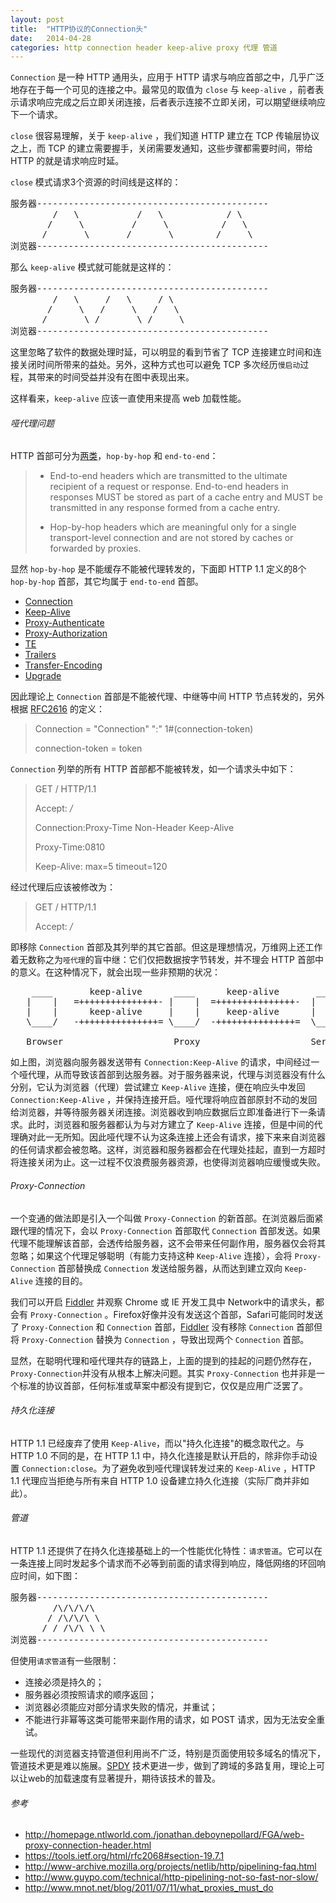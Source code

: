```yaml
---
layout: post
title:  "HTTP协议的Connection头"
date:   2014-04-28
categories: http connection header keep-alive proxy 代理 管道
---
```


`Connection` 是一种 HTTP 通用头，应用于 HTTP 请求与响应首部之中，几乎广泛地存在于每一个可见的连接之中。最常见的取值为 `close` 与 `keep-alive` ，前者表示请求响应完成之后立即关闭连接，后者表示连接不立即关闭，可以期望继续响应下一个请求。

`close` 很容易理解，关于 `keep-alive` ，我们知道 HTTP 建立在 TCP 传输层协议之上，而 TCP 的建立需要握手，关闭需要发通知，这些步骤都需要时间，带给 HTTP 的就是请求响应时延。

`close` 模式请求3个资源的时间线是这样的：
<pre>
服务器--------------------------------------------
        /   \           /   \            / \
       /     \         /     \          /   \
      /       \       /       \        /     \
浏览器--------------------------------------------
</pre>

那么 `keep-alive` 模式就可能就是这样的：
<pre>
服务器--------------------------------------------
        /   \     /   \     / \
       /     \   /     \   /   \
      /       \ /       \ /     \
浏览器--------------------------------------------
</pre>

这里忽略了软件的数据处理时延，可以明显的看到节省了 TCP 连接建立时间和连接关闭时间所带来的益处。另外，这种方式也可以避免 TCP 多次经历`慢启动`过程，其带来的时间受益并没有在图中表现出来。

这样看来，`keep-alive` 应该一直使用来提高 web 加载性能。


###### 哑代理问题

HTTP 首部可分为[两类](https://tools.ietf.org/html/rfc2616#section-13.5.1)，`hop-by-hop` 和 `end-to-end`：

> - End-to-end headers  which are  transmitted to the ultimate
>   recipient of a request or response. End-to-end headers in
>   responses MUST be stored as part of a cache entry and MUST be
>   transmitted in any response formed from a cache entry.
>
> - Hop-by-hop headers  which are meaningful only for a single
>   transport-level connection  and are not stored by caches or
>   forwarded by proxies.

显然 `hop-by-hop` 是不能缓存不能被代理转发的，下面即 HTTP 1.1 定义的8个 `hop-by-hop` 首部，其它均属于 `end-to-end` 首部。

 - [Connection](https://tools.ietf.org/html/rfc2616#section-14.10)
 - [Keep-Alive](https://tools.ietf.org/html/rfc2068#section-19.7.1.1)
 - [Proxy-Authenticate](https://tools.ietf.org/html/rfc2616#section-14.33)
 - [Proxy-Authorization](https://tools.ietf.org/html/rfc2616#section-14.34)
 - [TE](https://tools.ietf.org/html/rfc2616#section-14.39)
 - [Trailers](https://tools.ietf.org/html/rfc2616#section-14.40)
 - [Transfer-Encoding](https://tools.ietf.org/html/rfc2616#section-14.41)
 - [Upgrade](https://tools.ietf.org/html/rfc2616#section-14.42)

因此理论上 `Connection` 首部是不能被代理、中继等中间 HTTP 节点转发的，另外根据 [RFC2616](https://tools.ietf.org/html/rfc2616) 的定义：

>Connection = "Connection" ":" 1\#(connection-token)
>
>connection-token  = token

`Connection` 列举的所有 HTTP 首部都不能被转发，如一个请求头中如下：

>GET / HTTP/1.1
>
>Accept: */*
>
>Connection:Proxy-Time Non-Header Keep-Alive
>
>Proxy-Time:0810
>
>Keep-Alive: max=5 timeout=120

经过代理后应该被修改为：

>GET / HTTP/1.1
>
>Accept: */*

即移除 `Connection` 首部及其列举的其它首部。但这是理想情况，万维网上还工作着无数称之为`哑代理`的盲中继：它们仅把数据按字节转发，并不理会 HTTP 首部中的意义。在这种情况下，就会出现一些非预期的状况：

<pre class="courier">
    ____       keep-alive      ____      keep-alive       ____
   |    |   =+++++++++++++++- |    |  =+++++++++++++++-  |    |
   |    |      keep-alive     |    |     keep-alive      |    |
   \____/   -+++++++++++++++= \____/  -+++++++++++++++=  \____/

   Browser                     Proxy                     Server
</pre>

如上图，浏览器向服务器发送带有 `Connection:Keep-Alive` 的请求，中间经过一个哑代理，从而导致该首部到达服务器。对于服务器来说，代理与浏览器没有什么分别，它认为浏览器（代理）尝试建立 `Keep-Alive` 连接，便在响应头中发回 `Connection:Keep-Alive` ，并保持连接开启。哑代理将响应首部原封不动的发回给浏览器，并等待服务器关闭连接。浏览器收到响应数据后立即准备进行下一条请求。此时，浏览器和服务器都认为与对方建立了 `Keep-Alive` 连接，但是中间的代理确对此一无所知。因此哑代理不认为这条连接上还会有请求，接下来来自浏览器的任何请求都会被忽略。这样，浏览器和服务器都会在代理处挂起，直到一方超时将连接关闭为止。这一过程不仅浪费服务器资源，也使得浏览器响应缓慢或失败。

###### Proxy-Connection

一个变通的做法即是引入一个叫做 `Proxy-Connection` 的新首部。在浏览器后面紧跟代理的情况下，会以 `Proxy-Connection` 首部取代 `Connection`
 首部发送。如果代理不能理解该首部，会透传给服务器，这不会带来任何副作用，服务器仅会将其忽略；如果这个代理足够聪明（有能力支持这种 `Keep-Alive` 连接），会将 `Proxy-Connection` 首部替换成 `Connection` 发送给服务器，从而达到建立双向 `Keep-Alive` 连接的目的。

我们可以开启 [Fiddler](http://www.telerik.com/fiddler) 并观察 Chrome 或 IE 开发工具中 Network中的请求头，都会有 `Proxy-Connection` 。Firefox好像并没有发送这个首部，Safari可能同时发送了 `Proxy-Connection` 和 `Connection` 首部，[Fiddler](http://www.telerik.com/fiddler) 没有移除 `Connection` 首部但将 `Proxy-Connection` 替换为 `Connection` ，导致出现两个 `Connection` 首部。


显然，在聪明代理和哑代理共存的链路上，上面的提到的挂起的问题仍然存在，`Proxy-Connection`并没有从根本上解决问题。其实 `Proxy-Connection` 也并非是一个标准的协议首部，任何标准或草案中都没有提到它，仅仅是应用广泛罢了。

###### 持久化连接

HTTP 1.1 已经废弃了使用 `Keep-Alive`，而以"持久化连接"的概念取代之。与 HTTP 1.0 不同的是，在 HTTP 1.1 中，持久化连接是默认开启的，除非你手动设置 `Connection:close`。为了避免收到哑代理误转发过来的 `Keep-Alive` ，HTTP 1.1 代理应当拒绝与所有来自  HTTP 1.0 设备建立持久化连接（实际厂商并非如此）。

###### 管道

HTTP 1.1 还提供了在持久化连接基础上的一个性能优化特性：`请求管道`。它可以在一条连接上同时发起多个请求而不必等到前面的请求得到响应，降低网络的环回响应时间，如下图：

<pre>
服务器--------------------------------------------
        /\/\/\/\
       / /\/\/\ \
      / / /\/\ \ \
浏览器--------------------------------------------
</pre>

但使用`请求管道`有一些限制：

 - 连接必须是持久的；
 - 服务器必须按照请求的顺序返回；
 - 浏览器必须能应对部分请求失败的情况，并重试；
 - 不能进行非幂等这类可能带来副作用的请求，如 POST 请求，因为无法安全重试。

一些现代的浏览器支持管道但利用尚不广泛，特别是页面使用较多域名的情况下，管道技术更是难以施展。[SPDY](www.chromium.org/spdy‎) 技术更进一步，做到了跨域的多路复用，理论上可以让web的加载速度有显著提升，期待该技术的普及。

###### 参考

 - <http://homepage.ntlworld.com./jonathan.deboynepollard/FGA/web-proxy-connection-header.html>
 - <https://tools.ietf.org/html/rfc2068#section-19.7.1>
 - <http://www-archive.mozilla.org/projects/netlib/http/pipelining-faq.html>
 - <http://www.guypo.com/technical/http-pipelining-not-so-fast-nor-slow/>
 - <http://www.mnot.net/blog/2011/07/11/what_proxies_must_do>
